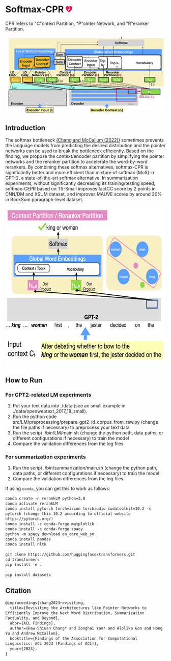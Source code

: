 # Softmax-CPR <img src="https://github.com/iesl/Softmax-CPR/blob/main/imgs/automated-external-defibrillators-g7991e1588_640.png?raw=true" width="20" height="20"> 
CPR refers to "C"ontext Partition, "P"ointer Network, and "R"eranker Partition.

![Softmax CEPR](https://github.com/iesl/Softmax-CPR/blob/main/imgs/all_partitions.png?raw=true)

## Introduction

The softmax bottleneck [(Chang and McCallum (2022))](https://aclanthology.org/2022.acl-long.554.pdf) sometimes prevents the language models from predicting the desired distribution and the pointer networks can be used to break the bottleneck efficiently. Based on the finding, we propose the context/encoder partition by simplifying the pointer networks and the reranker partition to accelerate the word-by-word rerankers. By combining these softmax alternatives, softmax-CPR is significantly better and more efficient than mixture of softmax (MoS) in GPT-2, a state-of-the-art softmax alternative. In summarization experiments, without significantly decreasing its training/testing speed, softmax-CEPR based on T5-Small improves factCC score by 2 points in CNN/DM and XSUM dataset, and improves MAUVE scores by around 30\% in BookSum paragraph-level dataset.

<p align="center"><img src="https://github.com/iesl/Softmax-CPR/blob/main/imgs/dynamic_partitions.png?raw=true" width="651" height="500"></p>


## How to Run

### For GPT2-related LM experiments
1. Put your text data into ./data (see an small example in ./data/openwebtext_2017_18_small).
2. Run the python code src/LM/preprocessing/prepare_gpt2_id_corpus_from_raw.py (change the file paths if necessary) to preprocess your text data
3. Run the script ./bin/LM/main.sh (change the python path, data paths, or different configurations if necessary) to train the model
4. Compare the validation differences from the log files


### For summarization experiments
1. Run the script ./bin/summarization/main.sh (change the python path, data paths, or different configurations if necessary) to train the model
2. Compare the validation differences from the log files


If using `conda`, you can get this to work as follows:

```
conda create -n rerankLM python=3.8
conda activate rerankLM
conda install pytorch torchvision torchaudio cudatoolkit=10.2 -c pytorch (change this 10.2 according to official website https://pytorch.org/)
conda install -c conda-forge matplotlib
conda install -c conda-forge spacy
python -m spacy download en_core_web_sm
conda install pandas
conda install nltk

git clone https://github.com/huggingface/transformers.git
cd transformers
pip install -e .

pip install datasets
```

## Citation

```
@inproceedings{chang2023revisiting,
  title={Revisiting the Architectures like Pointer Networks to Efficiently Improve the Next Word Distribution, Summarization Factuality, and Beyond},
  abbr={ACL Findings},
  author={Haw-Shiuan Chang* and Zonghai Yao* and Alolika Gon and Hong Yu and Andrew McCallum},
  booktitle={Findings of the Association for Computational Linguistics: ACL 2023 (Findings of ACL)},
  year={2023},
}
```
